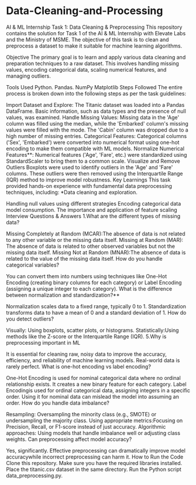 # Data-Cleaning-and-Processing
AI & ML Internship Task 1: Data Cleaning & Preprocessing
This repository contains the solution for Task 1 of the AI & ML Internship with Elevate Labs and the Ministry of MSME. The objective of this task is to clean and preprocess a dataset to make it suitable for machine learning algorithms.

Objective
The primary goal is to learn and apply various data cleaning and preparation techniques to a raw dataset. This involves handling missing values, encoding categorical data, scaling numerical features, and managing outliers.

Tools Used
Python.
Pandas.
NumPy
Matplotlib
Steps Followed
The entire process is broken down into the following steps as per the task guidelines:

Import Dataset and Explore: The Titanic dataset was loaded into a Pandas DataFrame. Basic information, such as data types and the presence of null values, was examined.
Handle Missing Values: Missing data in the 'Age' column was filled using the median, while the 'Embarked' column's missing values were filled with the mode. The 'Cabin' column was dropped due to a high number of missing entries.
Categorical Features: Categorical columns ('Sex', 'Embarked') were converted into numerical format using one-hot encoding to make them compatible with ML models.
Normalize Numerical Features**: Numerical features ('Age', 'Fare', etc.) were standardized using StandardScaler to bring them to a common scale.
Visualize and Remove Outliers Boxplots were used to identify outliers in the 'Age' and 'Fare' columns. These outliers were then removed using the Interquartile Range (IQR) method to improve model robustness.
Key Learnings
This task provided hands-on experience with fundamental data preprocessing techniques, including: *Data cleaning and exploration.

Handling null values using different strategies
Encoding categorical data model consumption.
The importance and application of feature scaling
Interview Questions & Answers
1.What are the different types of missing data?

Missing Completely at Random (MCAR):The absence of data is not related to any other variable or the missing data itself.
Missing at Random (MAR): The absence of data is related to other observed variables but not the missing data itself.
Missing Not at Random (MNAR):The absence of data is related to the value of the missing data itself.
How do you handle categorical variables?

You can convert them into numbers using techniques like One-Hot Encoding (creating binary columns for each category) or Label Encoding (assigning a unique integer to each category).
What is the difference between normalization and standardization?**

Normalization scales data to a fixed range, typically 0 to 1.
Standardization transforms data to have a mean of 0 and a standard deviation of 1.
How do you detect outliers?

Visually: Using boxplots, scatter plots, or histograms.
Statistically:Using methods like the Z-score or the Interquartile Range (IQR).
5.Why is preprocessing important in ML

It is essential for cleaning raw, noisy data to improve the accuracy, efficiency, and reliability of machine learning models. Real-world data is rarely perfect.
What is one-hot encoding vs label encoding?

One-Hot Encoding is used for nominal categorical data where no ordinal relationship exists. It creates a new binary feature for each category.
Label Encodingis used for ordinal categorical data, assigning integers in a specific order. Using it for nominal data can mislead the model into assuming an order.
How do you handle data imbalance?

Resampling: Oversampling the minority class (e.g., SMOTE) or undersampling the majority class.
Using appropriate metrics:Focusing on Precision, Recall, or F1-score instead of just accuracy.
Algorithmic approaches: Using models that handle imbalance well or adjusting class weights.
Can preprocessing affect model accuracy?

Yes, significantly. Effective preprocessing can dramatically improve model accuracywhile incorrect preprocessing can harm it.
How to Run the Code
Clone this repository.
Make sure you have the required libraries installed.
Place the titanic.csv dataset in the same directory.
Run the Python script data_preprocessing.py.
